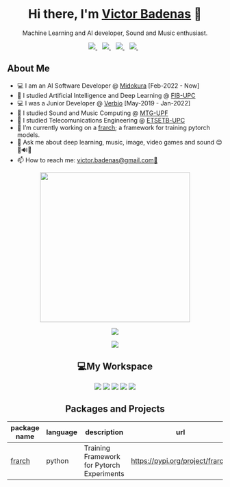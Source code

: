 <h1 align='center'>
    Hi there, I'm <a href="https://github.com/victorbadenas">Victor Badenas</a> 👋
</h1>

<p align='center'>
Machine Learning and AI developer, Sound and Music enthusiast.
</p>

<p align='center'>
  <a href="https://www.linkedin.com/in/v%C3%ADctor-badenas-crespo-6a7a0017a/">
    <img src="https://img.shields.io/badge/linkedin-%230077B5.svg?&style=for-the-badge&logo=linkedin&logoColor=white" />
  </a>&nbsp;&nbsp;
  <a href="https://www.instagram.com/victorbadenas/">
    <img src="https://img.shields.io/badge/instagram-%23E4405F.svg?&style=for-the-badge&logo=instagram&logoColor=white" />
  </a>&nbsp;&nbsp;
  <a href="https://twitter.com/pirulok02">
    <img src="https://img.shields.io/badge/Twitter-1DA1F2?style=for-the-badge&logo=twitter&logoColor=white" />
  </a>&nbsp;&nbsp;
  <a href="https://github.com/victorbadenas">
    <img src="https://img.shields.io/badge/GitHub-100000?style=for-the-badge&logo=github&logoColor=white" />
  </a>&nbsp;&nbsp;
</p>

<h2>About Me</h2>

- 💻 I am an AI Software Developer @ [Midokura](https://www.midokura.com/) [Feb-2022 - Now]
- 🌱 I studied Artificial Intelligence and Deep Learning @ [FIB-UPC](https://www.fib.upc.edu/ca)<br>
- 💻 I was a Junior Developer @ [Verbio](https://www.verbio.com/) [May-2019 - Jan-2022]
- 🌱 I studied Sound and Music Computing @ [MTG-UPF](https://www.upf.edu/web/mtg)<br>
- 🌱 I studied Telecomunications Engineering @ [ETSETB-UPC](https://telecos.upc.edu/es)<br>
- 🔭 I’m currently working on a [frarch](https://github.com/victorbadenas/frarch); a framework for training pytorch models.<br>
- 💬 Ask me about deep learning, music, image, video games and sound 😊🎵🔊📖<br>
- 📫 How to reach me: [victor.badenas@gmail.com📧](mailto:victor.badenas@gmail.com)<br>

<p align='center'>
  <a href="#"><img src="https://github-readme-stats.vercel.app/api?username=victorbadenas&show_icons=true&count_private=true&theme=dark" width="350"></a>
</p>

<p align='center'>
  <a href=""><img src="https://github-readme-stats.vercel.app/api/top-langs/?username=victorbadenas&theme=dark&hide=jupyter notebook,TeX&layout=compact"></a>
</p>

<p align='center'>
  <a href=""><img src="https://activity-graph.herokuapp.com/graph?username=victorbadenas&theme=github"></a>
</p>

<h2 align='center'>💻My Workspace</h2>
<p align='center'>
    <img src='https://img.shields.io/badge/Linux-FCC624?style=for-the-badge&logo=linux&logoColor=black'>
    <img src='https://img.shields.io/badge/Ubuntu-E95420?style=for-the-badge&logo=ubuntu&logoColor=black'>
    <img src='https://img.shields.io/badge/AMD-Ryzen_9_5900X-ED1C24?style=for-the-badge&logo=amd&logoColor=black'>
    <img src="https://img.shields.io/badge/RAM-32GB-%230071C5.svg?&style=for-the-badge&logoColor=white" />
    <img src='https://img.shields.io/badge/NVIDIA-GTX1060-76B900?style=for-the-badge&logo=nvidia&logoColor=white'>
</p>

<h2 align='center'>Packages and Projects</h2>

<p align='center'>
    
|package name|language|description|url|version|
|---|---|---|---|---|
|[frarch](https://github.com/victorbadenas/frarch)|python|Training Framework for Pytorch Experiments|https://pypi.org/project/frarch/|<a href=""><img src="https://img.shields.io/static/v1?label=frarch&message=v0.1.5&color=blue&style=flat&logo=python"></a>|

</p>
